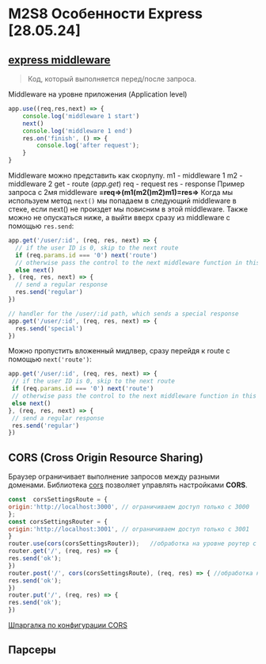 # M2S8 Особенности Express [28.05.24]
## [express middleware](https://expressjs.com/en/guide/using-middleware.html)

> Код, который выполняется перед/после запроса. 

Middleware на уровне приложения (Application level)
```javascript
app.use((req,res,next) => {
	console.log('middleware 1 start')
	next()
	console.log('middleware 1 end')
	res.on('finish', () => {
		console.log('after request');
	}
}
```
Middleware можно представить как скорлупу.
m1 - middleware 1
m2 - middleware 2
get - route (*app.get*)
req - request
res - response
Пример запроса с 2мя middleware
**=req=>(m1(m2()m2)m1)=res=>**
Когда мы используем метод `next()` мы попадаем в следующий middleware в стеке, если next() не произдет мы повисним в этой middleware.
Также можно не опускаться ниже, а выйти вверх сразу из middleware с помощью `res.send`: 
```javascript
app.get('/user/:id', (req, res, next) => {
  // if the user ID is 0, skip to the next route
  if (req.params.id === '0') next('route')
  // otherwise pass the control to the next middleware function in this stack
  else next()
}, (req, res, next) => {
  // send a regular response
  res.send('regular')
})

// handler for the /user/:id path, which sends a special response
app.get('/user/:id', (req, res, next) => {
  res.send('special')
})
```
 Можно пропустить вложенный мидлвер, сразу перейдя к route с помощью `next('route')`:
 ```javascript
app.get('/user/:id', (req, res, next) => {
  // if the user ID is 0, skip to the next route
  if (req.params.id === '0') next('route')
  // otherwise pass the control to the next middleware function in this stack
  else next()
}, (req, res, next) => {
  // send a regular response
  res.send('regular')
})
```
## CORS (Cross Origin Resource Sharing)
Браузер ограничивает выполнение запросов между разными доменами.
Библиотека [cors](https://www.npmjs.com/package/cors) позволяет управлять настройками **CORS**. 
 ```javascript
const  corsSettingsRoute = {
origin:'http://localhost:3000', // ограничиваем доступ только с 3000
};
const corsSettingsRouter = {
origin:'http://localhost:3001', // ограничиваем доступ только с 3001
}
router.use(cors(corsSettingsRouter));   //обработка на уровне роутер с настройками corsSettingsRouter 
router.get('/', (req, res) => { 
res.send('ok');
})
router.post('/', cors(corsSettingsRoute), (req, res) => { //обработка на уровне этого запроса с настройками corsSettingsRoute 
res.send('ok');
})
router.put('/', (req, res) => {
res.send('ok');
})
```
 [Шпаргалка по конфигурации CORS](https://my-js.org/docs/cheatsheet/cors/) 
## Парсеры